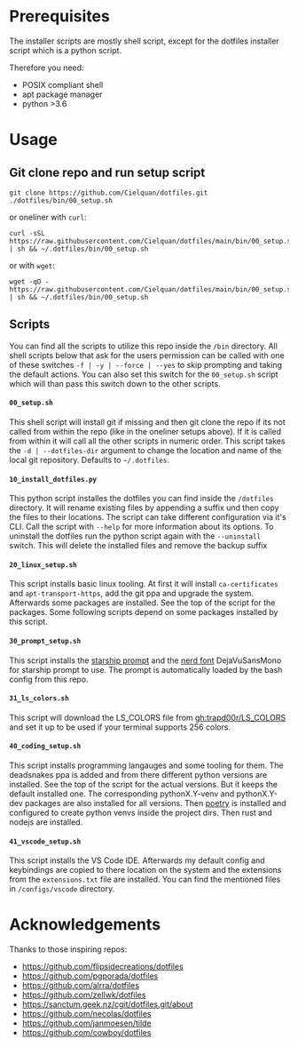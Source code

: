 # Prerequisites

The installer scripts are mostly shell script, except for the dotfiles installer script
which is a python script.

Therefore you need:
- POSIX compliant shell
- apt package manager
- python >3.6

# Usage

## Git clone repo and run setup script
```
git clone https://github.com/Cielquan/dotfiles.git
./dotfiles/bin/00_setup.sh
```

or oneliner with `curl`:
```
curl -sSL https://raw.githubusercontent.com/Cielquan/dotfiles/main/bin/00_setup.sh | sh && ~/.dotfiles/bin/00_setup.sh
```
or with `wget`:
```
wget -qO - https://raw.githubusercontent.com/Cielquan/dotfiles/main/bin/00_setup.sh | sh && ~/.dotfiles/bin/00_setup.sh
```

## Scripts
You can find all the scripts to utilize this repo inside the `/bin` directory.
All shell scripts below that ask for the users permission can be called with one of
these switches `-f | -y | --force | --yes` to skip prompting and taking the default
actions. You can also set this switch for the `00_setup.sh` script which will than pass
this switch down to the other scripts.

#### `00_setup.sh`
This shell script will install git if missing and then git clone the repo if its not
called from within the repo (like in the oneliner setups above). If it is called from
within it will call all the other scripts in numeric order.
This script takes the `-d | --dotfiles-dir` argument to change the location and name of the
local git repository. Defaults to `~/.dotfiles`.

#### `10_install_dotfiles.py`
This python script installes the dotfiles you can find inside the `/dotfiles` directory.
It will rename existing files by appending a suffix und then copy the files to their
locations.
The script can take different configuration via it's CLI. Call the script with `--help`
for more information about its options.
To uninstall the dotfiles run the python script again with the `--uninstall` switch.
This will delete the installed files and remove the backup suffix

#### `20_linux_setup.sh`
This script installs basic linux tooling. At first it will install `ca-certificates`
and `apt-transport-https`, add the git ppa and upgrade the system. Afterwards some
packages are installed. See the top of the script for the packages. Some following
scripts depend on some packages installed by this script.

#### `30_prompt_setup.sh`
This script installs the [starship prompt](https://starship.rs/)
and the [nerd font](https://www.nerdfonts.com/) DejaVuSansMono for starship prompt to
use. The prompt is automatically loaded by the bash config from this repo.

#### `31_ls_colors.sh`
This script will download the LS_COLORS file from
[gh:trapd00r/LS_COLORS](https://raw.githubusercontent.com/trapd00r/LS_COLORS/master/LS_COLORS)
and set it up to be used if your terminal supports 256 colors.

#### `40_coding_setup.sh`
This script installs programming langauges and some tooling for them.
The deadsnakes ppa is added and from there different python versions are installed.
See the top of the script for the actual versions. But it keeps the default installed
one. The corresponding pythonX.Y-venv and pythonX.Y-dev packages are also installed for
all versions. Then [poetry](https://python-poetry.org/) is installed and configured to
create python venvs inside the project dirs. Then rust and nodejs are installed.

#### `41_vscode_setup.sh`
This script installs the VS Code IDE. Afterwards my default config and keybindings are
copied to there location on the system and the extensions from the `extensions.txt` file
are installed. You can find the mentioned files in `/configs/vscode` directory.

# Acknowledgements
Thanks to those inspiring repos:
- https://github.com/flipsidecreations/dotfiles
- https://github.com/pgporada/dotfiles
- https://github.com/alrra/dotfiles
- https://github.com/zellwk/dotfiles
- https://sanctum.geek.nz/cgit/dotfiles.git/about
- https://github.com/necolas/dotfiles
- https://github.com/janmoesen/tilde
- https://github.com/cowboy/dotfiles
